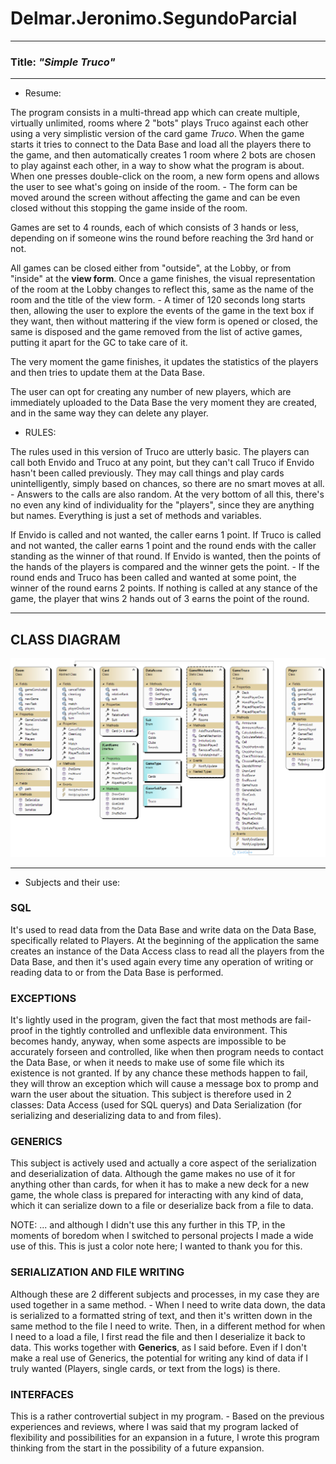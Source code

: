 # Delmar.Jeronimo.SegundoParcial

---

### Title: *"Simple Truco"*

---

* Resume:

The program consists in a multi-thread app which can create multiple, virtually unlimited, rooms where 2 "bots" plays Truco against each other using a very simplistic version of the card game *Truco*.
When the game starts it tries to connect to the Data Base and load all the players there to the game, and then automatically creates 1 room where 2 bots are chosen to play against each other, in a way to show what the program is about.
When one presses double-click on the room, a new form opens and allows the user to see what's going on inside of the room. - The form can be moved around the screen without affecting the game and can be even closed without this stopping the game inside of the room.

Games are set to 4 rounds, each of which consists of 3 hands or less, depending on if someone wins the round before reaching the 3rd hand or not.

All games can be closed either from "outside", at the Lobby, or from "inside" at the **view form**.
Once a game finishes, the visual representation of the room at the Lobby changes to reflect this, same as the name of the room and the title of the view form. - A timer of 120 seconds long starts then, allowing the user to explore the events of the game in the text box if they want, then without mattering if the view form is opened or closed, the same is disposed and the game removed from the list of active games, putting it apart for the GC to take care of it.

The very moment the game finishes, it updates the statistics of the players and then tries to update them at the Data Base.

The user can opt for creating any number of new players, which are immediately uploaded to the Data Base the very moment they are created, and in the same way they can delete any player.

* RULES:

The rules used in this version of Truco are utterly basic.
The players can call both Envido and Truco at any point, but they can't call Truco if Envido hasn't been called previously.
They may call things and play cards unintelligently, simply based on chances, so there are no smart moves at all. - Answers to the calls are also random.
At the very bottom of all this, there's no even any kind of individuality for the "players", since they are anything but names. Everything is just a set of methods and variables.

If Envido is called and not wanted, the caller earns 1 point. If Truco is called and not wanted, the caller earns 1 point and the round ends with the caller standing as the winner of that round.
If Envido is wanted, then the points of the hands of the players is compared and the winner gets the point. - If the round ends and Truco has been called and wanted at some point, the winner of the round earns 2 points.
If nothing is called at any stance of the game, the player that wins 2 hands out of 3 earns the point of the round.

---

## **CLASS DIAGRAM**
![alt text](ClassDiagram1.png)

---

* Subjects and their use:

### SQL

It's used to read data from the Data Base and write data on the Data Base, specifically related to Players.
At the beginning of the application the same creates an instance of the Data Access class to read all the players from the Data Base, and then it's used again every time any operation of writing or reading data to or from the Data Base is performed.

### EXCEPTIONS

It's lightly used in the program, given the fact that most methods are fail-proof in the tightly controlled and unflexible data environment.
This becomes handy, anyway, when some aspects are impossible to be accurately forseen and controlled, like when then program needs to contact the Data Base, or when it needs to make use of some file which its existence is not granted.
If by any chance these methods happen to fail, they will throw an exception which will cause a message box to promp and warn the user about the situation.
This subject is therefore used in 2 classes: Data Access (used for SQL querys) and Data Serialization (for serializing and deserializing data to and from files).

### GENERICS

This subject is actively used and actually a core aspect of the serialization and deserialization of data.
Although the game makes no use of it for anything other than cards, for when it has to make a new deck for a new game, the whole class is prepared for interacting with any kind of data, which it can serialize down to a file or deserialize back from a file to data.

NOTE: ... and although I didn't use this any further in this TP, in the moments of boredom when I switched to personal projects I made a wide use of this.
This is just a color note here; I wanted to thank you for this.

### SERIALIZATION AND FILE WRITING

Although these are 2 different subjects and processes, in my case they are used together in a same method. - When I need to write data down, the data is serialized to a formatted string of text, and then it's written down in the same method to the file I need to write. Then, in a different method for when I need to a load a file, I first read the file and then I deserialize it back to data.
This works together with **Generics**, as I said before. Even if I don't make a real use of Generics, the potential for writing any kind of data if I truly wanted (Players, single cards, or text from the logs) is there.

### INTERFACES

This is a rather controvertial subject in my program. - Based on the previous experiences and reviews, where I was said that my program lacked of flexibility and possibilities for an expansion in a future, I wrote this program thinking from the start in the possibility of a future expansion.




